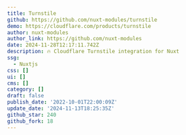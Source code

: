```yaml
---
title: Turnstile
github: https://github.com/nuxt-modules/turnstile
demo: https://cloudflare.com/products/turnstile
author: nuxt-modules
author_link: https://github.com/nuxt-modules
date: 2024-11-28T12:17:11.742Z
description: 🔥 Cloudflare Turnstile integration for Nuxt
ssg:
  - Nuxtjs
css: []
ui: []
cms: []
category: []
draft: false
publish_date: '2022-10-01T22:00:09Z'
update_date: '2024-11-13T18:25:35Z'
github_star: 240
github_fork: 18
---
```


